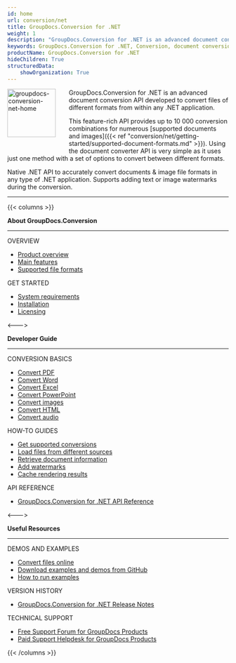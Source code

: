 ```yaml
---
id: home
url: conversion/net
title: GroupDocs.Conversion for .NET
weight: 1
description: "GroupDocs.Conversion for .NET is an advanced document conversion API developed to convert files of different formats from within C# applications."
keywords: GroupDocs.Conversion for .NET, Conversion, document conversion, convert files, C#
productName: GroupDocs.Conversion for .NET
hideChildren: True
structuredData:
    showOrganization: True
---
```

<img src="/conversion/net/images/home.png" alt="groupdocs-conversion-net-home" align="left" style="width:110px; margin: 0 30px 30px 0"/>

GroupDocs.Conversion for .NET is an advanced document conversion API developed to convert files of different formats from within any .NET application.  

This feature-rich API provides up to 10 000 conversion combinations for numerous [supported documents and images]({{< ref "conversion/net/getting-started/supported-document-formats.md" >}}). Using the document converter API is very simple as it uses just one method with a set of options to convert between different formats.  

Native .NET API to accurately convert documents & image file formats in any type of .NET application. Supports adding text or image watermarks during the conversion.

------
{{< columns >}}
<p><b>About GroupDocs.Conversion</b></p>
<hr><p>OVERVIEW</p></hr>
<ul>
	<li><a href='{{< ref "product-overview" >}}'>Product overview</a></li>
	<li><a href='{{< ref "conversion/net/getting-started/features-overview" >}}'>Main features</a></li>
	<li><a href='{{< ref "conversion/net/getting-started/supported-document-formats.md" >}}'>Supported file formats</a></li>
</ul>
<p>GET STARTED</p>
<ul>
	<li><a href='{{< ref "conversion/net/getting-started/system-requirements.md" >}}'>System requirements</a></li>
	<li><a href='{{< ref "conversion/net/getting-started/installation.md" >}}'>Installation</a></li>
	<li><a href='{{< ref "conversion/net/getting-started/licensing-and-subscription.md" >}}'>Licensing</a></li>
</ul>
<--->
<p><b>Developer Guide</b></p>
<hr><p>CONVERSION BASICS</p></hr>
<ul>
	<li><a href='{{< ref "conversion/net/developer-guide/basic-usage/convert/pdf" >}}'>Convert PDF</a></li>
	<li><a href='{{< ref "conversion/net/developer-guide/basic-usage/convert/wordprocessing" >}}'>Convert Word</a></li>
	<li><a href='{{< ref "conversion/net/developer-guide/basic-usage/convert/spreadsheet" >}}'>Convert Excel</a></li>
	<li><a href='{{< ref "conversion/net/developer-guide/basic-usage/convert/presentation" >}}'>Convert PowerPoint</a></li>
	<li><a href='{{< ref "conversion/net/developer-guide/basic-usage/convert/image" >}}'>Convert images</a></li>
	<li><a href='{{< ref "conversion/net/developer-guide/basic-usage/convert/web" >}}'>Convert HTML</a></li>
	<li><a href='{{< ref "conversion/net/developer-guide/basic-usage/convert/audio" >}}'>Convert audio</a></li>
</ul>
<p>HOW-TO GUIDES</p>
<ul>
	<li><a href='{{< ref "conversion/net/developer-guide/basic-usage/get-possible-conversions" >}}'>Get supported conversions</a></li>
	<li><a href='{{< ref "conversion/net/developer-guide/advanced-usage/loading/loading-files-from-different-sources" >}}'>Load files from different sources</a></li>
	<li><a href='{{< ref "conversion/net/developer-guide/basic-usage/get-document-info" >}}'>Retrieve document information</a></li>
	<li><a href='{{< ref "conversion/net/developer-guide/advanced-usage/converting/common-conversion-options/add-watermark" >}}'>Add watermarks</a></li>
	<li><a href='{{< ref "conversion/net/developer-guide/advanced-usage/caching" >}}'>Cache rendering results</a></li>
</ul>
<p>API REFERENCE</p>
<ul>
	<li><a href="https://reference.groupdocs.com/conversion/net">GroupDocs.Conversion for .NET API Reference</a></li>
</ul>
<--->
<p><b>Useful Resources</b></p>
<hr><p>DEMOS AND EXAMPLES</p></hr>
<ul>
	<li><a href="https://products.groupdocs.app/conversion/total/">Convert files online</a></li>
	<li><a href="https://github.com/groupdocs-conversion/GroupDocs.Conversion-for-.NET/">Download examples and demos from GitHub</a></li>
	<li><a href='{{< ref "conversion/net/getting-started/how-to-run-examples" >}}'>How to run examples</a></li>
</ul>
<p>VERSION HISTORY</p>
<ul>
	<li><a href="https://releases.groupdocs.com/conversion/net/release-notes/">GroupDocs.Conversion for .NET Release Notes</a></li>
</ul>
<p>TECHNICAL SUPPORT</p>
<ul>
	<li><a href="https://forum.groupdocs.com">Free Support Forum for GroupDocs Products</a></li>
	<li><a href="https://helpdesk.groupdocs.com">Paid Support Helpdesk for GroupDocs Products</a></li>
</ul>
{{< /columns >}}
